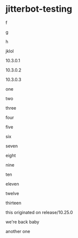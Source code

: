 # jitterbot-testing

f

g

h

jklol

10.3.0.1

10.3.0.2

10.3.0.3

one

two

three

four

five

six

seven

eight

nine

ten

eleven

twelve

thirteen

this originated on release/10.25.0

we're back baby

another one
